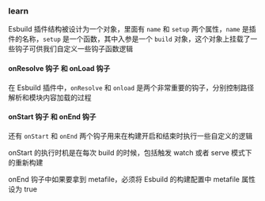 ### learn

Esbuild 插件结构被设计为一个对象，里面有 `name` 和 `setup` 两个属性，`name` 是插件的名称，`setup` 是一个函数，其中入参是一个 `build` 对象，这个对象上挂载了一些钩子可供我们自定义一些钩子函数逻辑

#### onResolve 钩子 和 onLoad 钩子

在 Esbuild 插件中，`onResolve` 和 `onload` 是两个非常重要的钩子，分别控制路径解析和模块内容加载的过程

#### onStart 钩子 和 onEnd 钩子

还有 `onStart` 和 `onEnd` 两个钩子用来在构建开启和结束时执行一些自定义的逻辑

onStart 的执行时机是在每次 build 的时候，包括触发 watch 或者 serve 模式下的重新构建

onEnd 钩子中如果要拿到 metafile，必须将 Esbuild 的构建配置中 metafile 属性设为 true
